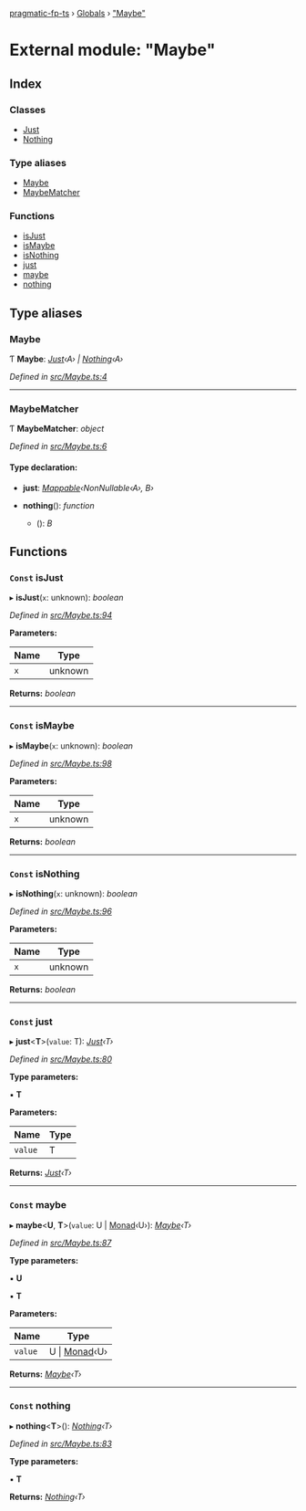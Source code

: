[pragmatic-fp-ts](../README.md) › [Globals](../globals.md) › ["Maybe"](_maybe_.md)

# External module: "Maybe"

## Index

### Classes

* [Just](../classes/_maybe_.just.md)
* [Nothing](../classes/_maybe_.nothing.md)

### Type aliases

* [Maybe](_maybe_.md#maybe)
* [MaybeMatcher](_maybe_.md#maybematcher)

### Functions

* [isJust](_maybe_.md#const-isjust)
* [isMaybe](_maybe_.md#const-ismaybe)
* [isNothing](_maybe_.md#const-isnothing)
* [just](_maybe_.md#const-just)
* [maybe](_maybe_.md#const-maybe)
* [nothing](_maybe_.md#const-nothing)

## Type aliases

###  Maybe

Ƭ **Maybe**: *[Just](../classes/_maybe_.just.md)‹A› | [Nothing](../classes/_maybe_.nothing.md)‹A›*

*Defined in [src/Maybe.ts:4](https://github.com/hermann-p/pragmatic-fp-ts/blob/6562256/src/Maybe.ts#L4)*

___

###  MaybeMatcher

Ƭ **MaybeMatcher**: *object*

*Defined in [src/Maybe.ts:6](https://github.com/hermann-p/pragmatic-fp-ts/blob/6562256/src/Maybe.ts#L6)*

#### Type declaration:

* **just**: *[Mappable](_types_.md#mappable)‹NonNullable‹A›, B›*

* **nothing**(): *function*

  * (): *B*

## Functions

### `Const` isJust

▸ **isJust**(`x`: unknown): *boolean*

*Defined in [src/Maybe.ts:94](https://github.com/hermann-p/pragmatic-fp-ts/blob/6562256/src/Maybe.ts#L94)*

**Parameters:**

Name | Type |
------ | ------ |
`x` | unknown |

**Returns:** *boolean*

___

### `Const` isMaybe

▸ **isMaybe**(`x`: unknown): *boolean*

*Defined in [src/Maybe.ts:98](https://github.com/hermann-p/pragmatic-fp-ts/blob/6562256/src/Maybe.ts#L98)*

**Parameters:**

Name | Type |
------ | ------ |
`x` | unknown |

**Returns:** *boolean*

___

### `Const` isNothing

▸ **isNothing**(`x`: unknown): *boolean*

*Defined in [src/Maybe.ts:96](https://github.com/hermann-p/pragmatic-fp-ts/blob/6562256/src/Maybe.ts#L96)*

**Parameters:**

Name | Type |
------ | ------ |
`x` | unknown |

**Returns:** *boolean*

___

### `Const` just

▸ **just**<**T**>(`value`: T): *[Just](../classes/_maybe_.just.md)‹T›*

*Defined in [src/Maybe.ts:80](https://github.com/hermann-p/pragmatic-fp-ts/blob/6562256/src/Maybe.ts#L80)*

**Type parameters:**

▪ **T**

**Parameters:**

Name | Type |
------ | ------ |
`value` | T |

**Returns:** *[Just](../classes/_maybe_.just.md)‹T›*

___

### `Const` maybe

▸ **maybe**<**U**, **T**>(`value`: U | [Monad](../classes/_types_.monad.md)‹U›): *[Maybe](_maybe_.md#maybe)‹T›*

*Defined in [src/Maybe.ts:87](https://github.com/hermann-p/pragmatic-fp-ts/blob/6562256/src/Maybe.ts#L87)*

**Type parameters:**

▪ **U**

▪ **T**

**Parameters:**

Name | Type |
------ | ------ |
`value` | U &#124; [Monad](../classes/_types_.monad.md)‹U› |

**Returns:** *[Maybe](_maybe_.md#maybe)‹T›*

___

### `Const` nothing

▸ **nothing**<**T**>(): *[Nothing](../classes/_maybe_.nothing.md)‹T›*

*Defined in [src/Maybe.ts:83](https://github.com/hermann-p/pragmatic-fp-ts/blob/6562256/src/Maybe.ts#L83)*

**Type parameters:**

▪ **T**

**Returns:** *[Nothing](../classes/_maybe_.nothing.md)‹T›*

